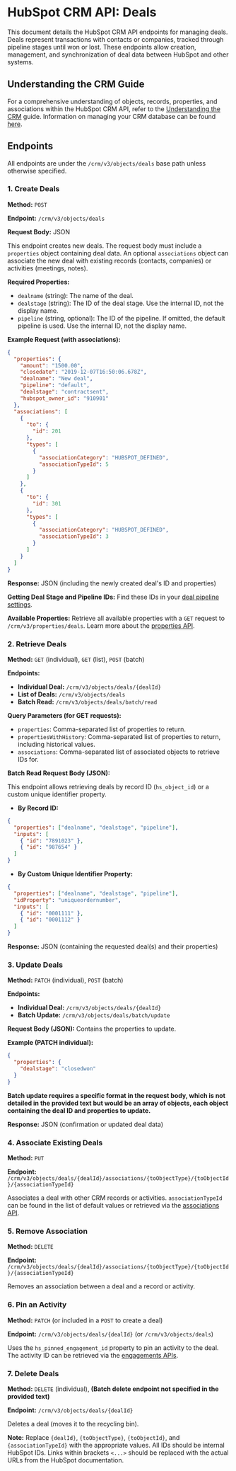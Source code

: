 # HubSpot CRM API: Deals

This document details the HubSpot CRM API endpoints for managing deals.  Deals represent transactions with contacts or companies, tracked through pipeline stages until won or lost.  These endpoints allow creation, management, and synchronization of deal data between HubSpot and other systems.

## Understanding the CRM Guide

For a comprehensive understanding of objects, records, properties, and associations within the HubSpot CRM API, refer to the [Understanding the CRM](<link_to_understanding_crm_guide>) guide.  Information on managing your CRM database can be found [here](<link_to_crm_database_management>).


## Endpoints

All endpoints are under the `/crm/v3/objects/deals` base path unless otherwise specified.


### 1. Create Deals

**Method:** `POST`

**Endpoint:** `/crm/v3/objects/deals`

**Request Body:** JSON

This endpoint creates new deals.  The request body must include a `properties` object containing deal data. An optional `associations` object can associate the new deal with existing records (contacts, companies) or activities (meetings, notes).

**Required Properties:**

* `dealname` (string): The name of the deal.
* `dealstage` (string): The ID of the deal stage.  Use the internal ID, not the display name.
* `pipeline` (string, optional): The ID of the pipeline.  If omitted, the default pipeline is used.  Use the internal ID, not the display name.


**Example Request (with associations):**

```json
{
  "properties": {
    "amount": "1500.00",
    "closedate": "2019-12-07T16:50:06.678Z",
    "dealname": "New deal",
    "pipeline": "default",
    "dealstage": "contractsent",
    "hubspot_owner_id": "910901"
  },
  "associations": [
    {
      "to": {
        "id": 201
      },
      "types": [
        {
          "associationCategory": "HUBSPOT_DEFINED",
          "associationTypeId": 5
        }
      ]
    },
    {
      "to": {
        "id": 301
      },
      "types": [
        {
          "associationCategory": "HUBSPOT_DEFINED",
          "associationTypeId": 3
        }
      ]
    }
  ]
}
```

**Response:** JSON (including the newly created deal's ID and properties)


**Getting Deal Stage and Pipeline IDs:** Find these IDs in your [deal pipeline settings](<link_to_deal_pipeline_settings>).


**Available Properties:** Retrieve all available properties with a `GET` request to `/crm/v3/properties/deals`.  Learn more about the [properties API](<link_to_properties_api>).



### 2. Retrieve Deals

**Method:** `GET` (individual), `GET` (list), `POST` (batch)

**Endpoints:**

* **Individual Deal:** `/crm/v3/objects/deals/{dealId}`
* **List of Deals:** `/crm/v3/objects/deals`
* **Batch Read:** `/crm/v3/objects/deals/batch/read`

**Query Parameters (for GET requests):**

* `properties`: Comma-separated list of properties to return.
* `propertiesWithHistory`: Comma-separated list of properties to return, including historical values.
* `associations`: Comma-separated list of associated objects to retrieve IDs for.


**Batch Read Request Body (JSON):**

This endpoint allows retrieving deals by record ID (`hs_object_id`) or a custom unique identifier property.

* **By Record ID:**

```json
{
  "properties": ["dealname", "dealstage", "pipeline"],
  "inputs": [
    { "id": "7891023" },
    { "id": "987654" }
  ]
}
```

* **By Custom Unique Identifier Property:**

```json
{
  "properties": ["dealname", "dealstage", "pipeline"],
  "idProperty": "uniqueordernumber",
  "inputs": [
    { "id": "0001111" },
    { "id": "0001112" }
  ]
}
```

**Response:** JSON (containing the requested deal(s) and their properties)


### 3. Update Deals

**Method:** `PATCH` (individual), `POST` (batch)

**Endpoints:**

* **Individual Deal:** `/crm/v3/objects/deals/{dealId}`
* **Batch Update:** `/crm/v3/objects/deals/batch/update`

**Request Body (JSON):**  Contains the properties to update.

**Example (PATCH individual):**

```json
{
  "properties": {
    "dealstage": "closedwon"
  }
}
```

**Batch update requires a specific format in the request body, which is not detailed in the provided text but would be an array of objects, each object containing the deal ID and properties to update.**

**Response:** JSON (confirmation or updated deal data)


### 4. Associate Existing Deals

**Method:** `PUT`

**Endpoint:** `/crm/v3/objects/deals/{dealId}/associations/{toObjectType}/{toObjectId}/{associationTypeId}`

Associates a deal with other CRM records or activities.  `associationTypeId` can be found in the list of default values or retrieved via the [associations API](<link_to_associations_api>).

### 5. Remove Association

**Method:** `DELETE`

**Endpoint:** `/crm/v3/objects/deals/{dealId}/associations/{toObjectType}/{toObjectId}/{associationTypeId}`

Removes an association between a deal and a record or activity.


### 6. Pin an Activity

**Method:** `PATCH` (or included in a `POST` to create a deal)

**Endpoint:** `/crm/v3/objects/deals/{dealId}` (or `/crm/v3/objects/deals`)

Uses the `hs_pinned_engagement_id` property to pin an activity to the deal. The activity ID can be retrieved via the [engagements APIs](<link_to_engagements_api>).


### 7. Delete Deals

**Method:** `DELETE` (individual),  **(Batch delete endpoint not specified in the provided text)**

**Endpoint:** `/crm/v3/objects/deals/{dealId}`

Deletes a deal (moves it to the recycling bin).


**Note:** Replace `{dealId}`, `{toObjectType}`, `{toObjectId}`, and `{associationTypeId}` with the appropriate values.  All IDs should be internal HubSpot IDs.  Links within brackets `<...>` should be replaced with the actual URLs from the HubSpot documentation.
